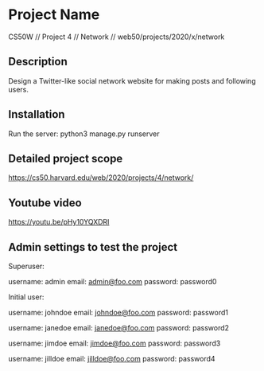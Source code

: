 # Project Name

CS50W // Project 4 // Network // web50/projects/2020/x/network

## Description

Design a Twitter-like social network website for making posts and following users.

## Installation

Run the server: python3 manage.py runserver

## Detailed project scope

https://cs50.harvard.edu/web/2020/projects/4/network/

## Youtube video

https://youtu.be/pHy10YQXDRI

## Admin settings to test the project

Superuser:

username: admin
email: admin@foo.com
password: password0

Initial user:

username: johndoe
email: johndoe@foo.com
password: password1

username: janedoe
email: janedoe@foo.com
password: password2

username: jimdoe
email: jimdoe@foo.com
password: password3

username: jilldoe
email: jilldoe@foo.com
password: password4
